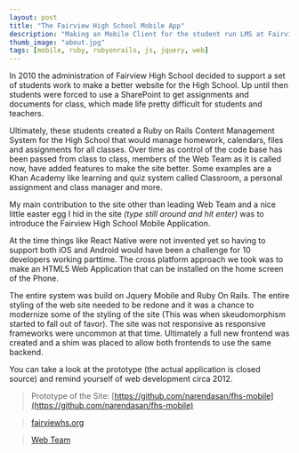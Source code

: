 ```yaml
---
layout: post
title: "The Fairview High School Mobile App"
description: "Making an Mobile Client for the student run LMS at Fairview High School"
thumb_image: "about.jpg"
tags: [mobile, ruby, rubyonrails, js, jquery, web]
---
```


In 2010 the administration of Fairview High School decided to support a set of students work
to make a better website for the High School. Up until then students were forced to use a SharePoint to get assignments and documents for class, which made life pretty difficult for students and teachers.

Ultimately, these students created a Ruby on Rails Content Management System for the High School that would manage homework,
calendars, files and assignments for all classes. Over time as control of the code base has been passed from class to class, members of the Web Team as it is called now, have added features to make the site better. Some examples are a Khan Academy like learning and quiz system called Classroom, a personal assignment and class manager and more. 

My main contribution to the site other than leading Web Team and a nice little easter egg I hid in the site _(type *still around* and hit enter)_ was to introduce the Fairview High School Mobile Application. 

At the time things like React Native were not invented yet so having to support both iOS and Android would have been a challenge for 10 developers working parttime. The cross platform approach we took was to make an HTML5 Web Application that can be installed on the home screen of the Phone. 

The entire system was build on Jquery Mobile and Ruby On Rails. The entire styling of the web site needed to be redone and it was a chance to modernize some of the styling of the site (This was when skeudomorphism started to fall out of favor). The site was not responsive as responsive frameworks were uncommon at that time. Ultimately a full new frontend was created and a shim was placed to allow both frontends to use the same backend. 

You can take a look at the prototype (the actual application is closed source) and remind yourself of web development circa 2012.

> Prototype of the Site: [https://github.com/narendasan/fhs-mobile](https://github.com/narendasan/fhs-mobile)

> [fairviewhs.org](fairviewhs.org)

> [Web Team](https://www.fairviewhs.org/sites/webteam)


